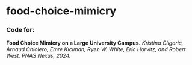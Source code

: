 # food-choice-mimicry


### Code for:
**Food Choice Mimicry on a Large University Campus.**
*Kristina Gligorić, Arnaud Chiolero, Emre Kıcıman, Ryen W. White, Eric Horvitz, and Robert West.*
*PNAS Nexus, 2024.*
